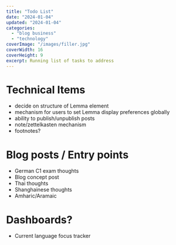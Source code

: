 ```yaml
---
title: "Todo List"
date: "2024-01-04"
updated: "2024-01-04"
categories: 
  - "blog business"
  - "technology"
coverImage: "/images/filler.jpg"
coverWidth: 16
coverHeight: 9
excerpt: Running list of tasks to address 
---
```


# Technical Items
- decide on structure of Lemma element
- mechanism for users to set Lemma display preferences globally
- ability to publish/unpublish posts
- note/zettelkasten mechanism
- footnotes?

# Blog posts / Entry points
- German C1 exam thoughts
- Blog concept post
- Thai thoughts
- Shanghainese thoughts
- Amharic/Aramaic

# Dashboards?
- Current language focus tracker

